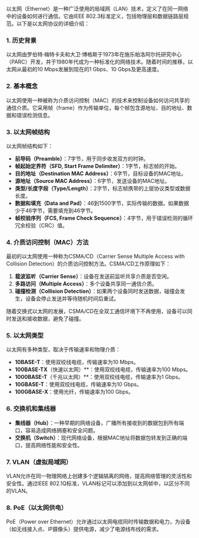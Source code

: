 以太网（Ethernet）是一种广泛使用的局域网（LAN）技术，定义了在同一网络中的设备如何进行通信。它由IEEE 802.3标准定义，包括物理层和数据链路层规范。以下是以太网协议的详细介绍：

### 1. 历史背景

以太网由罗伯特·梅特卡夫和大卫·博格斯于1973年在施乐帕洛阿尔托研究中心（PARC）开发，并于1980年代成为一种标准化的网络技术。随着时间的推移，以太网从最初的10 Mbps发展到现在的1 Gbps、10 Gbps及更高速度。

### 2. 基本概念

以太网使用一种被称为介质访问控制（MAC）的技术来控制设备如何访问共享的通信介质。它采用帧（frame）作为传输单位，每个帧包含源地址、目的地址、数据和错误检测信息。

### 3. 以太网帧结构

以太网帧结构如下：

- **前导码（Preamble）**：7字节，用于同步收发双方的时钟。
- **帧起始定界符（SFD, Start Frame Delimiter）**：1字节，标志帧的开始。
- **目的地址（Destination MAC Address）**：6字节，目标设备的MAC地址。
- **源地址（Source MAC Address）**：6字节，发送设备的MAC地址。
- **类型/长度字段（Type/Length）**：2字节，标志帧携带的上层协议类型或数据长度。
- **数据和填充（Data and Pad）**：46到1500字节，实际传输的数据。如果数据少于46字节，需要填充到46字节。
- **帧校验序列（FCS, Frame Check Sequence）**：4字节，用于错误检测的循环冗余校验（CRC）值。

### 4. 介质访问控制（MAC）方法

最初的以太网使用一种称为CSMA/CD（Carrier Sense Multiple Access with Collision Detection）的介质访问控制方法。CSMA/CD工作原理如下：

1. **载波监听（Carrier Sense）**：设备在发送前监听共享介质是否空闲。
2. **多路访问（Multiple Access）**：多个设备共享同一通信介质。
3. **碰撞检测（Collision Detection）**：如果两个设备同时发送数据，碰撞会发生，设备会停止发送并等待随机时间后重试。

随着交换式以太网的发展，CSMA/CD在全双工通信环境下不再使用，设备可以同时发送和接收数据，避免了碰撞。

### 5. 以太网类型

以太网有多种类型，取决于传输速率和物理介质：

- **10BASE-T**：使用双绞线电缆，传输速率为10 Mbps。
- **100BASE-TX**（快速以太网）**：使用双绞线电缆，传输速率为100 Mbps。
- **1000BASE-T**（千兆以太网）**：使用双绞线电缆，传输速率为1 Gbps。
- **10GBASE-T**：使用双绞线电缆，传输速率为10 Gbps。
- **100GBASE-X**：使用光纤，传输速率为100 Gbps。

### 6. 交换机和集线器

- **集线器（Hub）**：一种早期的网络设备，广播所有接收到的数据包到所有端口，容易造成网络拥塞和安全问题。
- **交换机（Switch）**：现代网络设备，根据MAC地址将数据包转发到正确的端口，提高网络性能和安全性。

### 7. VLAN（虚拟局域网）

VLAN允许在同一物理网络上创建多个逻辑隔离的网络，提高网络管理的灵活性和安全性。通过IEEE 802.1Q标准，VLAN标记可以添加到以太网帧中，以区分不同的VLAN。

### 8. PoE（以太网供电）

PoE（Power over Ethernet）允许通过以太网电缆同时传输数据和电力，为设备（如无线接入点、IP摄像头）提供电源，减少了电源线布线的需求。